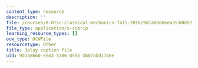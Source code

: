 ```yaml
---
content_type: resource
description: ''
file: /courses/8-01sc-classical-mechanics-fall-2016/9d1a8660ee43538685953b07abd1746e_W3TqFzVh_rE.vtt
file_type: application/x-subrip
learning_resource_types: []
ocw_type: OCWFile
resourcetype: Other
title: 3play caption file
uid: 9d1a8660-ee43-5386-8595-3b07abd1746e
---
```

